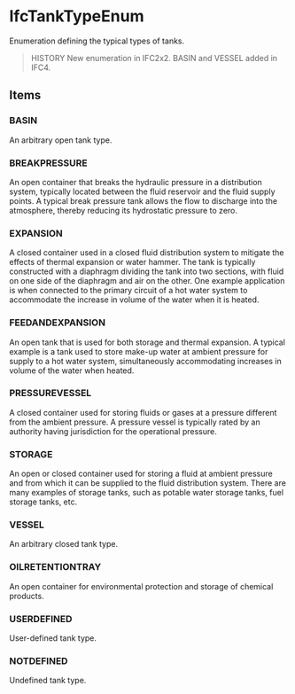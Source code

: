 # IfcTankTypeEnum

Enumeration defining the typical types of tanks.

> HISTORY New enumeration in IFC2x2. BASIN and VESSEL added in IFC4.

## Items

### BASIN
An arbitrary open tank type.

### BREAKPRESSURE
An open container that breaks the hydraulic pressure in a distribution system, typically located between the fluid reservoir and the fluid supply points. A typical break pressure tank allows the flow to discharge into the atmosphere, thereby reducing its hydrostatic pressure to zero.

### EXPANSION
A closed container used in a closed fluid distribution system to mitigate the effects of thermal expansion or water hammer. The tank is typically constructed with a diaphragm dividing the tank into two sections, with fluid on one side of the diaphragm and air on the other. One example application is when connected to the primary circuit of a hot water system to accommodate the increase in volume of the water when it is heated.

### FEEDANDEXPANSION
An open tank that is used for both storage and thermal expansion. A typical example is a tank used to store make-up water at ambient pressure for supply to a hot water system, simultaneously accommodating increases in volume of the water when heated.

### PRESSUREVESSEL
A closed container used for storing fluids or gases at a pressure different from the ambient pressure. A pressure vessel is typically rated by an authority having jurisdiction for the operational pressure.

### STORAGE
An open or closed container used for storing a fluid at ambient pressure and from which it can be supplied to the fluid distribution system. There are many examples of storage tanks, such as potable water storage tanks, fuel storage tanks, etc.

### VESSEL
An arbitrary closed tank type.

### OILRETENTIONTRAY
An open container for environmental protection and storage of chemical products.

### USERDEFINED
User-defined tank type.

### NOTDEFINED
Undefined tank type.
